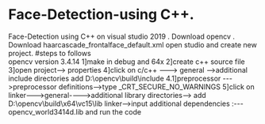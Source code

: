 # Face-Detection-using C++.
Face-Detection  using C++ on visual studio 2019 .
Download opencv .
Download haarcascade_frontalface_default.xml 
open studio and create new project.
#steps to follows  
opencv version 3.4.14 
1]make in debug and 64x
2]create c++ source file 
3]open project--> properties
4]click on c/c++ ---> general -->additional include directories  add  D:\opencv\build\include
   4.1]preprocessor --->preprocessor definitions-->type _CRT_SECURE_NO_WARNINGS
5]click on linker--->general---->additional library directories--> add   D:\opencv\build\x64\vc15\lib
           linker-->input additional dependencies :---opencv_world3414d.lib
 and run the code

